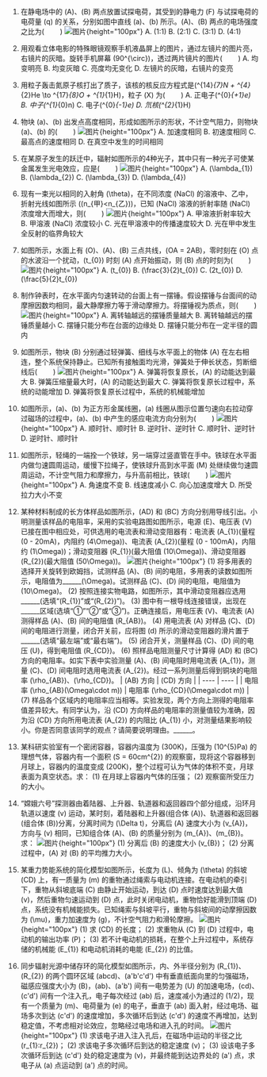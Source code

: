 1. 在静电场中的 \(A\)、\(B\) 两点放置试探电荷，其受到的静电力 \(F\) 与试探电荷的电荷量 \(q\) 的关系，分别如图中直线 \(a\)、\(b\) 所示。\(A\)、\(B\) 两点的电场强度之比为($\qquad$)
![图片](../Teyian_p_附件/附件/2024年高考江苏卷物理真题/img_1_1_23143681.png){height="100px"}
A. \(1:1\)
B. \(2:1\)
C. \(3:1\)
D. \(4:1\)

2. 用观看立体电影的特殊眼镜观察手机液晶屏上的图片，通过左镜片的图片亮，右镜片的灰暗。旋转手机屏幕 \(90^{\circ}\)，透过两片镜片的图片($\qquad$)
A. 均变明亮
B. 均变灰暗
C. 亮度均无变化
D. 左镜片的灰暗，右镜片的变亮

3. 用粒子轰击氮原子核打出了质子，该核的核反应方程式是\(^{14}_{7}N + ^{4}_{2}He \to ^{17}_{8}O + ^{1}_{1}H\)，粒子 \(X\) 为($\qquad$)
A. 正电子\(^{0}_{+1}e\)
B. 中子\(^{1}_{0}n\)
C. 电子\(^{0}_{-1}e\)
D. 氘核\(^{2}_{1}H\)

4. 物块 \(a\)、\(b\) 出发点高度相同，形成如图所示的形状，不计空气阻力，则物块 \(a\)、\(b\) 的($\qquad$)
![图片](../Teyian_p_附件/附件/2024年高考江苏卷物理真题/img_4_1_23143684.png){height="100px"}
A. 加速度相同
B. 初速度相同
C. 最高点的速度相同
D. 在真空中发生的时间相同

5. 在某原子发生的跃迁中，辐射如图所示的4种光子，其中只有一种光子可使某金属发生光电效应，应是($\qquad$)
![图片](../Teyian_p_附件/附件/2024年高考江苏卷物理真题/img_5_1_23143685.png){height="100px"}
A. \(\lambda_{1}\)
B. \(\lambda_{2}\)
C. \(\lambda_{3}\)
D. \(\lambda_{4}\)

6. 现有一束光以相同的入射角 \(\theta\)，在不同浓度 \(NaCl\) 的溶液中、乙中，折射光线如图所示 \((n_{甲}<n_{乙})\)，已知 \(NaCl\) 溶液的折射率随 \(NaCl\) 浓度增大而增大，则($\qquad$)
![图片](../Teyian_p_附件/附件/2024年高考江苏卷物理真题/img_6_1_23143686.png){height="100px"}
A. 甲溶液折射率较大
B. 甲溶液 \(NaCl\) 浓度较小
C. 光在甲溶液中的传播速度较大
D. 光在甲中发生全反射的临界角较大

7. 如图所示，水面上有 \(O\)、\(A\)、\(B\) 三点共线，\(OA = 2AB\)，零时刻在 \(O\) 点的水波沿一个扰动，\(t_{0}\) 时刻 \(A\) 点开始振动，则 \(B\) 点的时刻为($\qquad$)
![图片](../Teyian_p_附件/附件/2024年高考江苏卷物理真题/img_7_1_23143687.png){height="100px"}
A. \(t_{0}\)
B. \(\frac{3}{2}t_{0}\)
C. \(2t_{0}\)
D. \(\frac{5}{2}t_{0}\)

8. 制作钟表时，在水平面内匀速转动的台面上有一摆锤。假设摆锤与台面间的动摩擦因数均相同，最大静摩擦力等于滑动摩擦力。将摆锤视为质点，则($\qquad$)
![图片](../Teyian_p_附件/附件/2024年高考江苏卷物理真题/img_8_1_23278603.png){height="100px"}
A. 离转轴越远的摆锤质量越大
B. 离转轴越远的摆锤质量越小
C. 摆锤只能分布在台面的边缘处
D. 摆锤只能分布在一定半径的圆内

9. 如图所示，物块 \(B\) 分别通过轻弹簧、细线与水平面上的物体 \(A\) 在左右相连，整个系统保持静止。已知所有接触面均光滑，弹簧处于伸长状态，剪断细线后($\qquad$)
![图片](../Teyian_p_附件/附件/2024年高考江苏卷物理真题/img_9_1_23143689.png){height="100px"}
A. 弹簧将恢复原长，\(A\) 的动能达到最大
B. 弹簧压缩量最大时，\(A\) 的动能达到最大
C. 弹簧将恢复原长过程中，系统的动能增加
D. 弹簧将恢复原长过程中，系统的机械能增加

10. 如图所示，\(a\)、\(b\) 为正方形金属线圈，\(a\) 线圈从图示位置匀速向右拉动穿过磁场的过程中，\(a\)、\(b\) 中产生的感应电流方向分别为($\qquad$)
![图片](../Teyian_p_附件/附件/2024年高考江苏卷物理真题/img_10_1_23143690.png){height="100px"}
A. 顺时针、顺时针
B. 逆时针、逆时针
C. 顺时针、逆时针
D. 逆时针、顺时针

11. 如图所示，轻绳的一端拴一个铁球，另一端穿过竖直管在手中。铁球在水平面内做匀速圆周运动，缓慢下拉绳子，使铁球升高到水平面 \(M\) 处继续做匀速圆周运动，不计空气阻力和摩擦力，与升高前相比，铁球($\qquad$)
![图片](../Teyian_p_附件/附件/2024年高考江苏卷物理真题/img_11_1_23143691.png){height="100px"}
A. 角速度不变
B. 线速度减小
C. 向心加速度增大
D. 所受拉力大小不变

12. 某种材料制成的长方体样品如图所示，\(AD\) 和 \(BC\) 方向分别用导线引出。小明测量该样品的电阻率，采用的实验电路图如图所示，电源 \(E\)、电压表 \(V\) 已接在图中相应处，可供选用的电流表和滑动变阻器有：电流表 \(A_{1}\)(量程 \(0 - 20mA\)，内阻约 \(4\Omega\))、电流表 \(A_{2}\)(量程 \(0 - 100mA\)，内阻约 \(1\Omega\))；滑动变阻器 \(R_{1}\)(最大阻值 \(10\Omega\))、滑动变阻器 \(R_{2}\)(最大阻值 \(50\Omega\))。
![图片](../Teyian_p_附件/附件/2024年高考江苏卷物理真题/img_12_1_23279412.png){height="100px"}
(1) 将多用表的选择开关旋转到欧姆挡，试测样品 \(A\)、\(B\) 间的电阻，多用表的读数如图所示，电阻值为______\(\Omega\)。试测样品 \(C\)、\(D\) 间的电阻，电阻值为 \(10\Omega\)。
(2) 按照连接实物电路，如图所示，其中滑动变阻器应选用______(选填“\(R_{1}\)”或“\(R_{2}\)”)。
(3) 图中有一根导线连接错误，出现在______区域(选填“①”“②”或“③”)。正确连接后，用电压表 \(V\)、电流表 \(A\) 测得样品 \(A\)、\(B\) 间的电阻值 \(R_{AB}\)。
(4) 用电流表 \(A\) 对样品 \(C\)、\(D\) 间的电阻进行测量，闭合开关前，应将图 \(d\) 所示的滑动变阻器的滑片置于______(选填“最左端”或“最右端”)。
(5) 闭合开关，测量样品 \(C\)、\(D\) 间的电压 \(U\)，得到电阻值 \(R_{CD}\)。
(6) 照样品电阻测量尺寸计算得 \(AD\) 和 \(BC\) 方向的电阻率。如实下表中实验测量 \(A\)、\(B\) 间电阻时用电流表 \(A_{1}\)，测量 \(C\)、\(D\) 间电阻时选用电流表 \(A_{2}\)。经过一系列测量后得到铜块的电阻率 \(\rho_{AB}\)、\(\rho_{CD}\)。
| \(AB\) 方向 | \(CD\) 方向 |
| ---- | ---- |
| 电阻率 \(\rho_{AB}(\Omega\cdot m)\) | 电阻率 \(\rho_{CD}(\Omega\cdot m)\) |
(7) 样品各个区域内的电阻率应当相等。实验发现，两个方向上测得的电阻率值差异较大。有同学认为，沿 \(CD\) 方向样品的电阻率的测量值较为准确，因为沿 \(CD\) 方向所用电流表 \(A_{2}\) 的内阻比 \(A_{1}\) 小，对测量结果影响较小。你是否同意该同学的观点？请简要说明理由。______。

13. 某科研实验室有一个密闭容器，容器内温度为 \(300K\)，压强为 \(10^{5}Pa\) 的理想气体，容器内有一个面积 \(S = 60cm^{2}\) 的观察窗，现将这个容器移到月球上，容器内的温度变成 \(200K\)，整个过程可认为气体的体积不变，月球表面为真空状态。求：
(1) 在月球上容器内气体的压强；
(2) 观察窗所受压力的大小。

14. “嫦娥六号”探测器由着陆器、上升器、轨道器和返回器四个部分组成，沿环月轨道以速度 \(v\) 运动，某时刻，着陆器和上升器(组合体 \(A\))、轨道器和返回器(组合体 \(B\))分离，分离时间为 \(\Delta t\)，分离后 \(A\) 速度大小为 \(v_{A}\)，方向与 \(v\) 相同，已知组合体 \(A\)、\(B\) 的质量分别为 \(m_{A}\)、\(m_{B}\)。求：
![图片](../Teyian_p_附件/附件/2024年高考江苏卷物理真题/img_14_1_23143693.png){height="100px"}
(1) 分离后 \(B\) 的速度大小 \(v_{B}\)；
(2) 分离过程中，\(A\) 对 \(B\) 的平均推力大小。

15. 某重力势能系统的简化模型如图所示，长度为 \(L\)、倾角为 \(\theta\) 的斜坡 \(CD\) 上，有一质量为 \(m\) 的重物通过绳索与电动机连接。在电动机的牵引下，重物从斜坡底端 \(C\) 由静止开始运动，到达 \(D\) 点时速度达到最大值 \(v\)，然后重物匀速运动到 \(D\) 点，此时关闭电动机，重物恰好能滑到顶端 \(D\) 点，系统没有机械能损失。已知绳索与斜坡平行，重物与斜坡间的动摩擦因数为 \(\mu\)，重力加速度为 \(g\)，不计空气阻力和滑轮摩擦。
![图片](../Teyian_p_附件/附件/2024年高考江苏卷物理真题/img_15_1_23143694.png){height="100px"}
(1) 求 \(CD\) 的长度；
(2) 求重物从 \(C\) 到 \(D\) 过程中，电动机的输出功率 \(P\)；
(3) 若不计电动机的损耗，在整个上升过程中，系统存储的机械能 \(E_{1}\) 和电动机消耗的电能 \(E_{2}\) 的比值。

16. 同步辐射光源中储存环的简化模型如图所示，内、外半径分别为 \(R_{1}\)、\(R_{2}\) 的两个圆环区域 \(abcd\)、\(a'b'c'd'\) 中有垂直纸面向里的匀强磁场，磁感应强度大小为 \(B\)，\(ab\)、\(a'b'\) 间有一电势差为 \(U\) 的加速电场，\(cd\)、\(c'd'\) 间有一个注入孔，电子每次经过 \(ab\) 后，速度减小为通过的 \(1/2\)，现有一个质量为 \(m\)、电荷量为 \(e\) 的电子，垂直于 \(ab\) 面入射，经过电场、磁场多次到达 \(c'd'\) 的速度增加，多次循环后到达 \(c'd'\) 的速度不再增加，达到稳定值，不考虑相对论效应，忽略经过电场和进入孔的时间。
![图片](../Teyian_p_附件/附件/2024年高考江苏卷物理真题/img_16_1_23897883.png){height="100px"}
(1) 求该电子进入注入孔后，在磁场中运动的半径之比 \(r_{1}:r_{2}\)；
(2) 求该电子多次循环后到达的稳定速度 \(v\)；
(3) 设该电子多次循环后到达 \(c'd'\) 处的稳定速度为 \(v\)，并最终能到达边界处的 \(a'\) 点，求电子从 \(a\) 点运动到 \(a'\) 点的时间。 